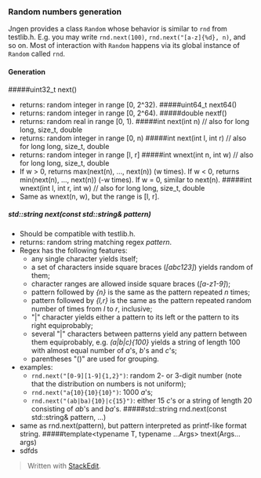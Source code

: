 ### Random numbers generation

Jngen provides a class `Random` whose behavior is similar to `rnd` from testlib.h. E.g. you may write `rnd.next(100)`, `rnd.next("[a-z]{%d}, n)`, and so on.  Most of interaction with `Random` happens via its global instance of `Random` called `rnd`.

#### Generation

#####uint32_t next()
* returns: random integer in range [0, 2^32).
#####uint64_t next64()
* returns: random integer in range [0, 2^64).
#####double nextf()
* returns: random real in range [0, 1).
#####int next(int n) // also for long long, size\_t, double
* returns: random integer in range [0, n)
#####int next(int l, int r) // also for long long, size\_t, double
* returns: random integer in range [l, r]
#####int wnext(int n, int w) // also for long long, size\_t, double
* If w > 0, returns max(next(n), ..., next(n)) (w times). If w < 0, returns min(next(n), ..., next(n)) (-w times). If w = 0, similar to next(n).
#####int wnext(int l, int r, int w) // also for long long, size\_t, double
* Same as wnext(n, w), but the range is [l, r].
##### std::string next(const std::string& pattern)
* Should be compatible with testlib.h.
* returns: random string matching regex *pattern*.
* Regex has the following features:
    * any single character yields itself;
    * a set of characters inside square braces (*[abc123]*) yields random of them;
    * character ranges are allowed inside square braces (*[a-z1-9]*);
    * pattern followed by *{n}* is the same as the pattern repeated *n* times;
    * pattern followed by *{l,r}* is the same as the pattern repeated random number of times from *l* to *r*, inclusive;
    * "|" character yields either a pattern to its left or the pattern to its right equiprobably;
    * several "|" characters between patterns yield any pattern between them equiprobably, e.g. *(a|b|c){100}* yields a string of length 100 with almost equal number of *a*'s, *b*'s and *c*'s;
    * parentheses "()" are used for grouping.
* examples:
    * `rnd.next("[0-9][1-9]{1,2}")`:  random 2- or 3-digit number (note that the distribution on numbers is not uniform);
    * `rnd.next("a{10}{10}{10}")`: 1000 *a*'s;
    * `rnd.next("(ab|ba){10}|c{15}")`: either 15 *c*'s or a string of length 20 consisting of *ab*'s and *ba*'s.
#####std::string rnd.next(const std::string& pattern, ...)
* same as rnd.next(pattern), but pattern interpreted as printf-like format string.
#####template\<typename T, typename ...Args> tnext(Args... args)
* sdfds



> Written with [StackEdit](https://stackedit.io/).
